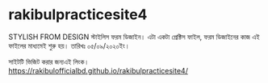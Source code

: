 # rakibulpracticesite4
STYLISH FROM DESIGN
স্টাইলিস ফরম ডিজাইন।
এটা একটা প্রেক্টিস ফাইল, ফরম ডিজাইনের কাজ এই ফাইলের মাধ্যমেই শুরু হয়।
তারিখঃ ০৫/০৯/২০২০ইং।

সাইটটি ভিজিট করার জন্যএই লিংক।
https://rakibulofficialbd.github.io/rakibulpracticesite4/
